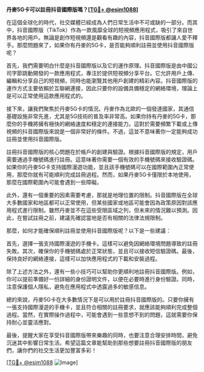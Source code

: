**丹麥5G卡可以註冊抖音國際版嗎？[[TG💪+ @esim1088](https://t.me/s/esim1088)]**

在這個全球化的時代，社交媒體已經成為人們日常生活中不可或缺的一部分。而其中，抖音國際版（TikTok）作為一款風靡全球的短視頻應用程式，吸引了來自世界各地的用戶。無論是創作短視頻還是觀看有趣的內容，抖音國際版都讓人愛不釋手。那麼問題來了，如果你有丹麥的5G卡，是否能夠順利註冊並使用抖音國際版呢？

首先，我們需要明白什麼是抖音國際版以及它的運作原理。抖音國際版是由中國公司字節跳動開發的一款應用程式，專注於提供短視頻分享平台。它允許用戶上傳、編輯和分享自己的短視頻，同時也能瀏覽其他用戶創建的精彩內容。抖音國際版的運作方式主要依賴於互聯網連接，因此只要你的設備具備穩定的網絡環境，理論上是可以正常使用這款應用程式的。

接下來，讓我們聚焦於丹麥5G卡的情況。丹麥作為北歐的一個發達國家，其通信基礎設施非常先進，尤其是5G技術的普及率非常高。如果你持有丹麥的5G卡，那麼你的手機將擁有極快的網絡速度和穩定的連接能力。這對於需要頻繁下載或上傳視頻的抖音國際版來說是一個非常好的條件。不過，這並不意味著你一定能夠成功註冊並使用抖音國際版。

註冊抖音國際版的核心問題在於帳戶的創建與驗證。根據抖音國際版的規定，用戶需要通過手機號碼進行註冊。這意味著你需要一個有效的手機號碼來接收驗證碼。如果你的丹麥5G卡支持國際漫遊功能，並且該手機號碼可以在國際範圍內正常使用，那麼你就有可能順利完成註冊過程。然而，如果丹麥5G卡僅限於本地使用，那麼在國際範圍內可能會遇到一些障礙。

此外，還有一個重要的因素需要考慮，那就是地理位置的限制。抖音國際版在全球大多數國家和地區都可以正常使用，但某些國家或地區可能會因為政策原因對該應用程式進行限制。雖然丹麥並不在這些受限區域之列，但未來的情況難以預測。因此，在嘗試註冊之前，建議先確認當地是否有相關的法律法規限制。

那麼，如何才能確保順利註冊並使用抖音國際版呢？以下是一些建議：

首先，選擇一張支持國際漫遊的手機卡。這樣可以避免因網絡環境問題導致的註冊失敗。其次，確保你的手機號碼處於正常狀態，並且可以接收短信驗證碼。最後，保持良好的網絡連接，這樣可以加快應用程式的下載和安裝過程。

除了上述方法之外，還有一些小技巧可以幫助你更順利地註冊抖音國際版。例如，你可以提前準備好一份詳細的身份證明文件，以便在必要時進行身份驗證。同時，注意保護個人隱私，避免在應用程式中透露過多的敏感信息。

總的來說，丹麥5G卡在大多數情況下是可以用於註冊抖音國際版的。只要你擁有一張支持國際漫遊的手機卡，並且符合相關的註冊要求，就應該能夠順利完成整個過程。當然，在實際操作過程中，可能會遇到一些意想不到的問題，這就需要你保持耐心並靈活應對。

最後，提醒大家在享受抖音國際版帶來樂趣的同時，也要注意合理安排時間，避免沉迷其中影響日常生活。希望這篇文章能幫助到那些想要註冊抖音國際版的朋友們，讓你們的社交生活更加豐富多彩！

[[TG💪+ @esim1088](https://t.me/s/esim1088) ![Image](https://i.postimg.cc/4NQfJmqS/Snipaste-2025-05-13-00-14-12.png)]